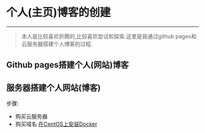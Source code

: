# 个人(主页)博客的创建

---

>本人是比较喜欢折腾的,比较喜欢尝试和探索.这里是我通过github pages和云服务器搭建个人博客的过程.
## Github pages搭建个人(网站)博客

## 服务器搭建个人网站(博客)
步骤:  
* 购买云服务器
* 购买域名
[在CentOS上安装Docker](https://blog.csdn.net/qq_36892341/article/details/73918672)
